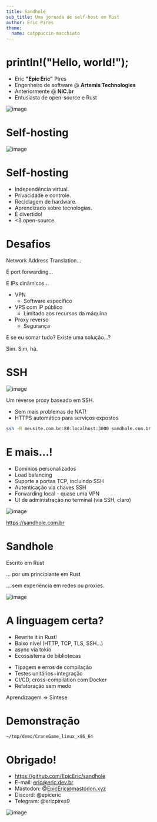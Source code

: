 ```yaml
---
title: Sandhole
sub_title: Uma jornada de self-host em Rust
author: Eric Pires
theme:
  name: catppuccin-macchiato
---
```


println!("Hello, world!");
===

<!-- column_layout: [2, 1] -->

<!-- column: 0 -->

- Eric **"Epic Eric"** Pires 
- Engenheiro de software @ **Artemis Technologies**
- Anteriormente @ **NIC.br**
- Entusiasta de open-source e Rust

<!-- column: 1 -->

![image](eric.jpg)

<!-- end_slide -->

Self-hosting
===

![image](rpi3.jpg)


<!-- end_slide -->

Self-hosting
===

<!-- incremental_lists: true -->

- Independência virtual.
- Privacidade e controle.
- Reciclagem de hardware.
- Aprendizado sobre tecnologias.
- É divertido!
- <3 open-source.

<!-- end_slide -->

Desafios
===

Network Address Translation...

<!-- pause -->

E port forwarding...

<!-- pause -->

E IPs dinâmicos...

<!-- incremental_lists: true -->

- VPN
  - Software específico
- VPS com IP público
  - Limitado aos recursos da máquina
- Proxy reverso
  - Segurança

<!-- end_slide -->

E se eu somar tudo? Existe uma solução...?

<!-- pause -->

Sim. Sim, há.

<!-- pause -->

<!-- jump_to_middle -->

SSH
===

<!-- end_slide -->

![image](logo_sandhole.png)

Um reverse proxy baseado em SSH.
- Sem mais problemas de NAT!
- HTTPS automático para serviços expostos

```bash
ssh -R meusite.com.br:80:localhost:3000 sandhole.com.br
```

<!-- end_slide -->

E mais...!
===

- Domínios personalizados
- Load balancing
- Suporte a portas TCP, incluindo SSH
- Autenticação via chaves SSH
- Forwarding local - quase uma VPN
- UI de administração no terminal (via SSH, claro)

<!-- end_slide -->

<!-- jump_to_middle -->

![image](example_flow.png)

<!-- alignment: center -->

https://sandhole.com.br

<!-- end_slide -->

Sandhole
===

Escrito em Rust
<!-- pause -->
... por um principiante em Rust
<!-- pause -->
... sem experiência em redes ou proxies.

![image](does_not_compile.png)

<!-- end_slide -->

A linguagem certa?
===

<!-- incremental_lists: true -->

<!-- column_layout: [1, 1] -->

<!-- column: 0 -->

- Rewrite it in Rust!
- Baixo nível (HTTP, TCP, TLS, SSH...)
- async via tokio
- Ecossistema de bibliotecas

<!-- column: 1 -->

- Tipagem e erros de compilação
- Testes unitários+integração
- CI/CD, cross-compilation com Docker
- Refatoração sem medo

<!-- reset_layout -->

<!-- pause -->

<!-- new_lines: 2 -->

<!-- alignment: center -->

Aprendizagem => Síntese

<!-- end_slide -->

<!-- jump_to_middle -->

Demonstração
===

```fish +exec +acquire_terminal
~/tmp/demo/CraneGame_linux_x86_64
```

<!-- end_slide -->

Obrigado!
===

<!-- column_layout: [2, 1] -->

<!-- column: 0 -->

- https://github.com/EpicEric/sandhole
- E-mail: eric@eric.dev.br
- Mastodon: @EpicEric@mastodon.xyz
- Discord: @epiceric
- Telegram: @ericpires9

<!-- column: 1 -->

![image](epic_eric.png)
